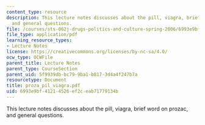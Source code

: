 ```yaml
---
content_type: resource
description: This lecture notes discusses about the pill, viagra, brief word on prozac,
  and general questions.
file: /courses/sts-062j-drugs-politics-and-culture-spring-2006/6993e9bf41214526ef2ceab71779134b_proza_pil_viagra.pdf
file_type: application/pdf
learning_resource_types:
- Lecture Notes
license: https://creativecommons.org/licenses/by-nc-sa/4.0/
ocw_type: OCWFile
parent_title: Lecture Notes
parent_type: CourseSection
parent_uid: 5f9939db-bc79-9ba1-b817-3d4a4f247b7a
resourcetype: Document
title: proza_pil_viagra.pdf
uid: 6993e9bf-4121-4526-ef2c-eab71779134b
---
```

This lecture notes discusses about the pill, viagra, brief word on prozac, and general questions.